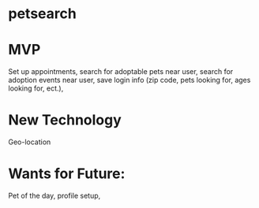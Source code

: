 # petsearch

# MVP
Set up appointments, search for adoptable pets near user, search for adoption events near user, save login info (zip code, pets looking for, ages looking for, ect.), 

# New Technology 
Geo-location

# Wants for Future:
Pet of the day, profile setup, 
